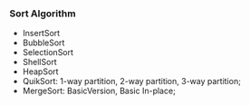 ### Sort Algorithm


- InsertSort
- BubbleSort
- SelectionSort
- ShellSort
- HeapSort
- QuikSort: 1-way partition, 2-way partition, 3-way partition;
- MergeSort: BasicVersion, Basic In-place;
